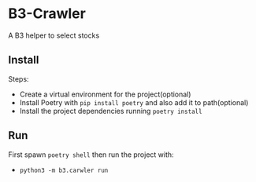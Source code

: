 # B3-Crawler

A B3 helper to select stocks

## Install

Steps:
- Create a virtual environment for the project(optional)
- Install Poetry with `pip install poetry` and also add it to path(optional)
- Install the project dependencies running `poetry install`

## Run

First spawn `poetry shell` then run the project with:

- `python3 -m b3.carwler run`